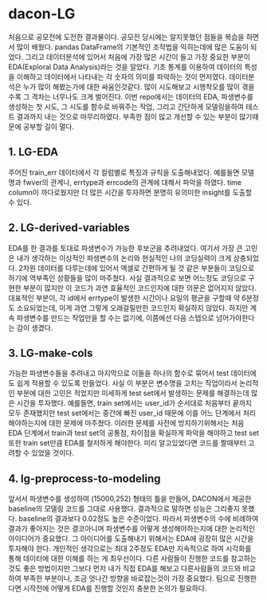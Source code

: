 # dacon-LG
처음으로 공모전에 도전한 결과물이다. 공모전 당시에는 알지못했던 점들을 복습을 하면서 많이 배웠다. pandas DataFrame의 기본적인 조작법을 익히는데에 많은 도움이 되었다. 그리고 데이터분석에 있어서 처음에 가장 많은 시간이 들고 가장 중요한 부분이 EDA(Exploral Data Analysis)라는 것을 알았다. 기초 통계를 이용하여 데이터의 특성을 이해하고 데이터에서 나타내는 각 숫자의 의미를 파악하는 것이 먼저였다. 데이터분석은 누가 많이 해봤는가에 대한 싸움인것같다. 많이 시도해보고 시행착오를 많이 겪을수록 그 격차는 너무나도 크게 벌어진다. 이번 repo에서는 데이터의 EDA, 파생변수를 생성하는 첫 시도, 그 시도를 함수로 바꿔주는 작업, 그리고 간단하게 모델링을하여 테스트 결과까지 내는 것으로 마무리하였다. 부족한 점이 많고 개선할 수 있는 부분이 많기때문에 공부할 길이 멀다.

## 1. LG-EDA
주어진 train_err 데이터에서 각 컬럼별로 특징과 규칙을 도출해내었다. 예를들면 모델명과 fwver의 관계나, errtype과 errcode의 관계에 대해서 파악을 하였다. time column이 까다로웠지만 더 많은 시간을 투자하면 분명히 유의미한 insight를 도출할 수 있다.

## 2. LG-derived-variables
EDA를 한 결과를 토대로 파생변수가 가능한 후보군을 추려내었다. 여기서 가장 큰 고민은 내가 생각하는 이상적인 파생변수의 논리와 현실적인 나의 코딩실력이 크게 상충되었다. 2차원 데이터를 다루는데에 있어서 엑셀로 간편하게 될 것 같은 부분들이 코딩으로 하기에 역부족인 상황들을 많이 마주쳤다. 사실 결과적으로 보면 어느정도 코딩으로 구현한 부분이 많지만 이 코드가 과연 효율적인 코드인지에 대한 의문은 없어지지 않았다. 대표적인 부분이, 각 id에서 errtype이 발생한 시간이나 요일의 평균을 구할때 약 6분정도 소요되었는데, 이게 과연 그렇게 오래걸릴만한 코드인지 확실하지 않았다. 하지만 계속 파생변수를 만드는 작업만을 할 수는 없기에, 이쯤에선 다음 스텝으로 넘어가야한다는 감이 생겼다.

## 3. LG-make-cols
가능한 파생변수들을 추려내고 마지막으로 이들을 하나의 함수로 묶어서 test 데이터에도 쉽게 적용할 수 있도록 만들었다. 사실 이 부분은 변수명을 고치는 작업이라서 논리적인 부분에 대한 고민은 적었지만 미세하게 test set에서 발생하는 문제를 해결하는데 많은 시간을 투자했다. 예를들면, train set에서는 user_id가 순서대로 처음부터 끝까지 모두 존재했지만 test set에서는 중간에 빠진 user_id 때문에 이를 어느 단계에서 처리해야하는지에 대한 문제에 마주쳤다. 이러한 문제를 사전에 방지하기위해서는 처음 EDA 단계에서 train과 test set의 공통점, 차이점을 확실하게 파악을 해야하고 test set또한 train set만큼 EDA를 철저하게 해야한다. 미리 알고있었다면 코드를 짤때부터 고려할 수 있었을 것이다.

## 4. lg-preprocess-to-modeling
앞서서 파생변수를 생성하여 (15000,252) 형태의 틀을 만들어, DACON에서 제공한 baseline의 모델링 코드를 그대로 사용했다. 결과적으로 말하면 성능은 그리좋지 못했다. baseline의 결과보다 0.02정도 높은 수준이었다. 따라서 파생변수의 수에 비례하여 결과가 좋아지는 것은 결코아니며 파생변수를 어떻게 생성해야하는지에 대한 논리적인 아이디어가 중요했다. 그 아이디어를 도출해내기 위해서는 EDA에 굉장히 많은 시간을 투자해야 한다. 개인적인 생각으로는 최대 2주정도 EDA만 지속적으로 하여 시각화를 통해 데이터에 대한 이해를 하는 게 최우선이다. 다른 사람들이 진행한 코드를 참고하는 것도 좋은 방법이지만 그보다 먼저 내가 직접 EDA를 해보고 다른사람들의 코드와 비교하여 부족한 부분이나, 조금 엇나간 방향을 바로잡는것이 가장 중요했다. 팀으로 진행한다면 시작전에 어떻게 EDA를 진행할 것인지 충분한 논의가 필요하다.
